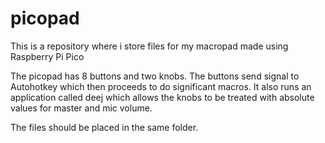 # picopad
This is a repository where i store files for my macropad made using Raspberry Pi Pico

The picopad has 8 buttons and two knobs. The buttons send signal to Autohotkey which then proceeds to do significant macros. It also runs an application called deej which allows the knobs to be treated with absolute values for master and mic volume.

The files should be placed in the same folder.
